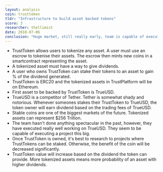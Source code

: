 ```yaml
---
layout: analysis
coin: trusttoken
tldr: "Infrastructure to build asset backed tokens"
score: 3
researcher: thellimist
date: 2018-07-06
conclusion: "Huge market, still really early, team is capable of executing. Lots of potential"
---
```


- TrustToken allows users to tokenize any asset. A user must use an escrow to
  tokenise their assets. The escrow then mints new coins in a smartcontract
  representing the asset.
- A tokenized asset must have a way to give dividends.
- A user who owns TrustToken can stake their tokens to an asset to gain % of the
  dividend generated.
- TrustToken is ERC20 and the tokenized assets in TrustPlatform will be on
  Ethereum.
- First asset to be backed by TrustToken is TrueUSD.
- TrueUSD is a competitor of Tether. Tether is somewhat shady and notorious.
  Whenever someones stakes their TrustToken to TrueUSD, the token owner will
  earn dividend based on the trading fees of TrueUSD.
- Stable coins are one of the biggest markets of the future. Tokenized assets
  can represent $256 Trillion.
- The team hasn't done anything spectacular in the past, however, they have
  executed really well working on TrueUSD. They seem to be capable of executing a
  project this big.
- Once TrustToken is owned, it's best to research to projects where TrustTokens
  can be staked. Otherwise, the benefit of the coin will be decreased
  significantly.
- TrustToken value will increase based on the dividend the token can provide.
  More tokenized assets means more probability of an asset with higher dividends.
